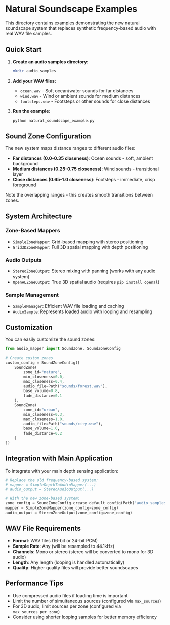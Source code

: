 # Natural Soundscape Examples

This directory contains examples demonstrating the new natural soundscape system that replaces synthetic frequency-based audio with real WAV file samples.

## Quick Start

1. **Create an audio samples directory:**

   ```bash
   mkdir audio_samples
   ```

2. **Add your WAV files:**

   - `ocean.wav` - Soft ocean/water sounds for far distances
   - `wind.wav` - Wind or ambient sounds for medium distances
   - `footsteps.wav` - Footsteps or other sounds for close distances

3. **Run the example:**
   ```bash
   python natural_soundscape_example.py
   ```

## Sound Zone Configuration

The new system maps distance ranges to different audio files:

- **Far distances (0.0-0.35 closeness)**: Ocean sounds - soft, ambient background
- **Medium distances (0.25-0.75 closeness)**: Wind sounds - transitional layer
- **Close distances (0.65-1.0 closeness)**: Footsteps - immediate, crisp foreground

Note the overlapping ranges - this creates smooth transitions between zones.

## System Architecture

### Zone-Based Mappers

- `SimpleZoneMapper`: Grid-based mapping with stereo positioning
- `Grid3DZoneMapper`: Full 3D spatial mapping with depth positioning

### Audio Outputs

- `StereoZoneOutput`: Stereo mixing with panning (works with any audio system)
- `OpenALZoneOutput`: True 3D spatial audio (requires `pip install openal`)

### Sample Management

- `SampleManager`: Efficient WAV file loading and caching
- `AudioSample`: Represents loaded audio with looping and resampling

## Customization

You can easily customize the sound zones:

```python
from audio_mapper import SoundZone, SoundZoneConfig

# Create custom zones
custom_config = SoundZoneConfig([
    SoundZone(
        zone_id="nature",
        min_closeness=0.0,
        max_closeness=0.4,
        audio_file=Path("sounds/forest.wav"),
        base_volume=0.8,
        fade_distance=0.1
    ),
    SoundZone(
        zone_id="urban",
        min_closeness=0.3,
        max_closeness=1.0,
        audio_file=Path("sounds/city.wav"),
        base_volume=1.0,
        fade_distance=0.2
    )
])
```

## Integration with Main Application

To integrate with your main depth sensing application:

```python
# Replace the old frequency-based system:
# mapper = SimpleDepthToAudioMapper(...)
# audio_output = StereoAudioOutput(...)

# With the new zone-based system:
zone_config = SoundZoneConfig.create_default_config(Path("audio_samples"))
mapper = SimpleZoneMapper(zone_config=zone_config)
audio_output = StereoZoneOutput(zone_config=zone_config)
```

## WAV File Requirements

- **Format**: WAV files (16-bit or 24-bit PCM)
- **Sample Rate**: Any (will be resampled to 44.1kHz)
- **Channels**: Mono or stereo (stereo will be converted to mono for 3D audio)
- **Length**: Any length (looping is handled automatically)
- **Quality**: Higher quality files will provide better soundscapes

## Performance Tips

- Use compressed audio files if loading time is important
- Limit the number of simultaneous sources (configured via `max_sources`)
- For 3D audio, limit sources per zone (configured via `max_sources_per_zone`)
- Consider using shorter looping samples for better memory efficiency
